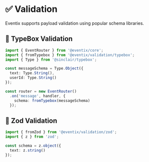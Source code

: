 # ✅ Validation

Eventix supports payload validation using popular schema libraries.

## 📘 TypeBox Validation

```ts
import { EventRouter } from '@eventix/core';
import { fromTypebox } from '@eventix/validation/typebox';
import { Type } from '@sinclair/typebox';

const messageSchema = Type.Object({
  text: Type.String(),
  userId: Type.String()
});

const router = new EventRouter()
  .on('message', handler, {
    schema: fromTypebox(messageSchema)
  });
```

## 📙 Zod Validation

```ts
import { fromZod } from '@eventix/validation/zod';
import { z } from 'zod';

const schema = z.object({
  text: z.string()
});
```